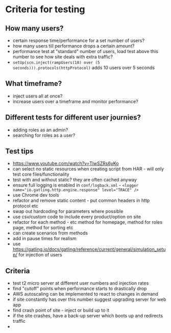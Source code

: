 # Criteria for testing

## How many users?
- certain response time/performance for a set number of users?
- how many users till performance drops a certain amount?
- performance test at "standard" number of users, load test above this number to see how site deals with extra traffic?
- `setUp(scn.inject(rampUsers(10) over (5 seconds))).protocols(httpProtocol)` adds 10 users over 5 seconds

## What timeframe? 
- inject users all at once?
- increase users over a timeframe and monitor performance?

## Different tests for different user journies?
- adding roles as an admin?
- searching for roles as a user?

## Test tips
- https://www.youtube.com/watch?v=TlwSZRs6yKo
- can select no static resources when creating script from HAR - will only test core files/functionality
- test with and without static? they are often cached anyway
- ensure full logging is enabled in `conf/logback.xml` - `<logger name="io.gatling.http.engine.response" level="TRACE" />`
- use Chrome dev tools
- refactor and remove static content - put common headers in http protocol etc
- swap out hardcoding for parameters where possible
- use csv/custom code to include every product/option on site
- refactor for each method - etc method for homepage, method for roles page, method for sorting etc
- can create scenarios from methods
- add in pause times for realism
- use https://gatling.io/docs/gatling/reference/current/general/simulation_setup/ for injection of users

## Criteria
- test t2 micro server at different user numbers and injection rates
- find "cutoff" points when performance starts to drastically drop
- AWS autoscaling can be implemented to react to changes in demand
- if site constantly has over this number suggest upgrading server for web app
- find crash point of site - inject or build up to it
- if the site crashes, have a back-up server which boots up and redirects traffic
- 